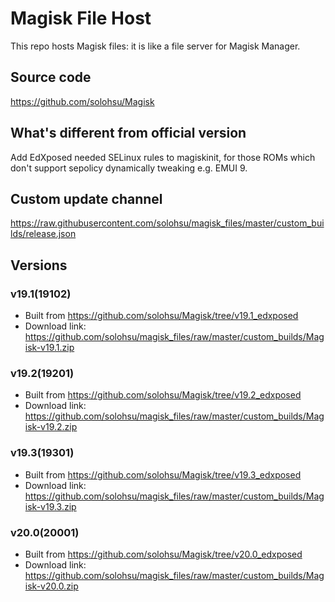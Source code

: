 # Magisk File Host
This repo hosts Magisk files: it is like a file server for Magisk Manager.

## Source code
https://github.com/solohsu/Magisk

## What's different from official version
Add EdXposed needed SELinux rules to magiskinit, for those ROMs which don't support sepolicy dynamically tweaking e.g. EMUI 9.

## Custom update channel
https://raw.githubusercontent.com/solohsu/magisk_files/master/custom_builds/release.json

## Versions
### v19.1(19102)
- Built from https://github.com/solohsu/Magisk/tree/v19.1_edxposed
- Download link: https://github.com/solohsu/magisk_files/raw/master/custom_builds/Magisk-v19.1.zip
### v19.2(19201)
- Built from https://github.com/solohsu/Magisk/tree/v19.2_edxposed
- Download link: https://github.com/solohsu/magisk_files/raw/master/custom_builds/Magisk-v19.2.zip
### v19.3(19301)
- Built from https://github.com/solohsu/Magisk/tree/v19.3_edxposed
- Download link: https://github.com/solohsu/magisk_files/raw/master/custom_builds/Magisk-v19.3.zip
### v20.0(20001)
- Built from https://github.com/solohsu/Magisk/tree/v20.0_edxposed
- Download link: https://github.com/solohsu/magisk_files/raw/master/custom_builds/Magisk-v20.0.zip
